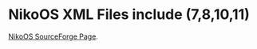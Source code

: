 # NikoOS XML Files include (7,8,10,11)

[NikoOS SourceForge Page](https://sourceforge.net/projects/niko-os/).
